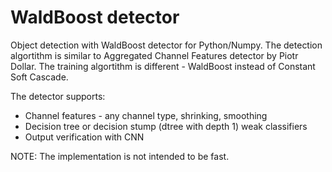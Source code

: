 # WaldBoost detector

Object detection with WaldBoost detector for Python/Numpy. The detection
algortithm is similar to Aggregated Channel Features detector by Piotr Dollar.
The training algortithm is different - WaldBoost instead of Constant Soft Cascade.

The detector supports:
* Channel features - any channel type, shrinking, smoothing
* Decision tree or decision stump (dtree with depth 1) weak classifiers
* Output verification with CNN

NOTE: The implementation is not intended to be fast.
